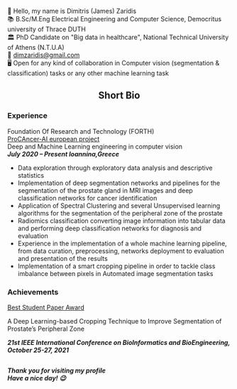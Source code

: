 :slightly_smiling_face: Hello, my name is Dimitris (James) Zaridis <br/>
:books: B.Sc/M.Eng Electrical Engineering and Computer Science, Democritus university of Thrace DUTH <br/>
:classical_building: PhD Candidate on "Big data in healthcare", National Technical University of Athens (N.T.U.A)<br/>
:email: dimzaridis@gmail.com <br/>
:desktop_computer: Open for any kind of collaboration in Computer vision (segmentation & classification) tasks or any other machine learning task <br/>
## <p align="center">Short Bio<p/>
### Experience
Foundation Of Research and Technology (FORTH)<br/>
[ProCAncer-AI european project](https://www.procancer-i.eu/) <br/>
Deep and Machine Learning engineering in computer
vision<br/>
***July 2020 – Present  Ioannina,Greece***<br/>
- Data exploration through exploratory data analysis and descriptive
statistics
- Implementation of deep segmentation networks and pipelines for the
segmentation of the prostate gland in MRI images and deep
classification networks for cancer identification
- Application of Spectral Clustering and several Unsupervised learning
algorithms for the segmentation of the peripheral zone of the prostate
- Radiomics classification converting image information into tabular
data and performing deep classification networks for diagnosis and
evaluation
- Experience in the implementation of a whole machine learning
pipeline, from data curation, preprocessing, networks deployment to
evaluation and presentation of the results
- Implementation of a smart cropping pipeline in order to tackle class
imbalance between pixels in Automated image segmentation tasks

### Achievements
[Best Student Paper Award](https://www.procancer-i.eu/news/best-student-paper-award-in-the-21st-ieee-international-conference-on-bioinformatics-and-bioengineering/)<br/>

A Deep Learning-based Cropping Technique
to Improve Segmentation of Prostate’s
Peripheral Zone<br/>

***21st IEEE International Conference on
BioInformatics and BioEngineering,
October 25-27, 2021***
## 
##### Thank you for visiting my profile<br/> Have a nice day! :wink:
